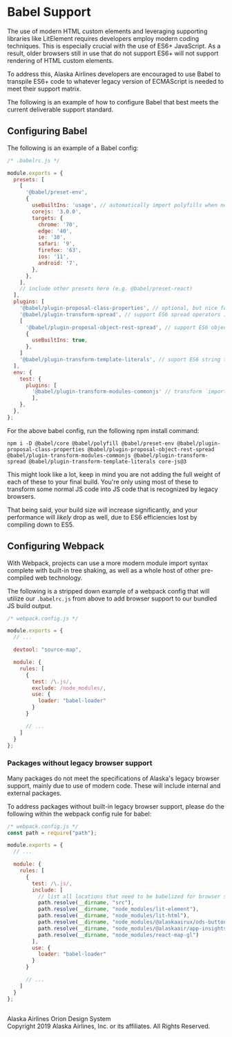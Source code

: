 # Babel Support

The use of modern HTML custom elements and leveraging supporting libraries like LitElement requires developers employ modern coding techniques. This is especially crucial with the use of ES6+ JavaScript. As a result, older browsers still in use that do not support ES6+ will not  support rendering of HTML custom elements.

To address this, Alaska Airlines developers are encouraged to use Babel to transpile ES6+ code to whatever legacy version of ECMAScript is needed to meet their support matrix.

The following is an example of how to configure Babel that best meets the current deliverable support standard.

## Configuring Babel

The following is an example of a Babel config:

```javascript
/* .babelrc.js */

module.exports = {
  presets: [
    [
      '@babel/preset-env',
      {
        useBuiltIns: 'usage', // automatically import polyfills when needed based on "unsupported" feature usage
        corejs: '3.0.0',
        targets: {
          chrome: '70',
          edge: '40',
          ie: '10',
          safari: '9',
          firefox: '63',
          ios: '11',
          android: '7',
        },
      },
    ],
    // include other presets here (e.g. @babel/preset-react)
  ],
  plugins: [
    '@babel/plugin-proposal-class-properties', // optional, but nice for making JS classes look *more* like Java or C# classes
    '@babel/plugin-transform-spread', // support ES6 spread operators in older browsers (e.g. [ ...subset1, ...subset2 ])
    [
      '@babel/plugin-proposal-object-rest-spread', // support ES6 object spread operators in older browsers (e.g. { ...object1, ...object2 })
      {
        useBuiltIns: true,
      },
    ]
    '@babel/plugin-transform-template-literals', // suport ES6 string template literals in older browsers (e.g. `Hello, ${nameVariable}!`)
  ],
  env: {
    test: {
      plugins: [
        '@babel/plugin-transform-modules-commonjs' // transform `import x from 'y'` syntax to `const x = require('y')` in test environment
        ],
    },
  },
};
```

For the above babel config, run the following npm install command:

```shell
npm i -D @babel/core @babel/polyfill @babel/preset-env @babel/plugin-proposal-class-properties @babel/plugin-proposal-object-rest-spread @babel/plugin-transform-modules-commonjs @babel/plugin-transform-spread @babel/plugin-transform-template-literals core-js@3
```

This might look like a lot, keep in mind you are not adding the full weight of each of these to your final build. You're only using most of these to transform some normal JS code into JS code that is recognized by legacy browsers.

That being said, your build size _will_ increase significantly, and your performance will _likely_ drop as well, due to ES6 efficiencies lost by compiling down to ES5.

## Configuring Webpack

With Webpack, projects can use a more modern module import syntax complete with built-in tree shaking, as well as a whole host of other pre-compiled web technology.

The following is a stripped down example of a webpack config that will utilize our `.babelrc.js` from above to add browser support to our bundled JS build output.

```javascript
/* webpack.config.js */

module.exports = {
  // ...

  devtool: "source-map",

  module: {
    rules: [
      {
        test: /\.js/,
        exclude: /node_modules/,
        use: {
          loader: "babel-loader"
        }
      }

      // ...
    ]
  }
};
```

### Packages without legacy browser support

Many packages do not meet the specifications of Alaska's legacy browser support, mainly due to use of modern code. These will include internal and external packages.

To address packages without built-in legacy browser support, please do the following within the webpack config rule for babel:

```javascript
/* webpack.config.js */
const path = require("path");

module.exports = {
  // ...

  module: {
    rules: [
      {
        test: /\.js/,
        include: [
          // list all locations that need to be babelized for browser support
          path.resolve(__dirname, "src"),
          path.resolve(__dirname, "node_modules/lit-element"),
          path.resolve(__dirname, "node_modules/lit-html"),
          path.resolve(__dirname, "node_modules/@alaskaairux/ods-button"),
          path.resolve(__dirname, "node_modules/@alaskaair/app-insights-logger"),
          path.resolve(__dirname, "node_modules/react-map-gl")
        ],
        use: {
          loader: "babel-loader"
        }
      }

      // ...
    ]
  }
};
```

##

<footer>
Alaska Airlines Orion Design System<br>
Copyright 2019 Alaska Airlines, Inc. or its affiliates. All Rights Reserved.
</footer>


